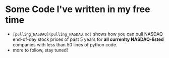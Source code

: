 # Some Code I've written in my free time

* `[pulling_NASDAQ](pulling_NASDAQ.md)` shows how you can pull NASDAQ end-of-day stock prices of past 5 years for **all currenlty NASDAQ-listed** companies with less than 50 lines of python code. 
* more to follow, stay tuned!
